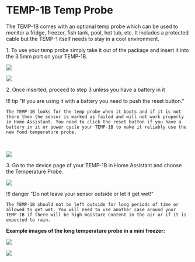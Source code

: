 # TEMP-1B Temp Probe

The TEMP-1B comes with an optional temp probe which can be used to monitor a fridge, freezer, fish tank, pool, hot tub, etc. It includes a protected cable but the TEMP-1 itself needs to stay in a cool environment.

1\. To use your temp probe simply take it out of the package and insert it into the 3.5mm port on your TEMP-1B.

![](assets/temp-probe-insert-1.jpg)

![](assets/temp-probe-fully-inserted.jpg)

2\. Once inserted, proceed to step 3 unless you have a battery in it

!!! tip "If you are using it with a battery you need to push the reset button."

    The TEMP-1B looks for the temp probe when it boots and if it is not there then the sensor is marked as failed and will not work properly in Home Assistant. You need to click the reset button if you have a battery in it or power cycle your TEMP-1B to make it reliably use the new food temperature probe.

&nbsp;

![](assets/temp1b-temp-probe-pic-1.jpg)

3\. Go to the device page of your TEMP-1B in Home Assistant and choose the Temperature Probe.

![](assets/temp1b-temp-probe-pic-1-1.png)

!!! danger "Do not leave your sensor outside or let it get wet!"

    The TEMP-1B should not be left outside for long periods of time or allowed to get wet. You will need to use another case around your TEMP-1B if there will be high moisture content in the air or if it is expected to rain.

**Example images of the long temperature probe in a mini freezer:**

![](assets/temp1b-temp-probe-freezer-pic-1.jpg)

![](assets/temp1b-temp-probe-freezer-pic-2.jpg)